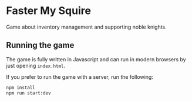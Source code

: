 # Faster My Squire

Game about inventory management and supporting noble knights.

## Running the game

The game is fully written in Javascript and can run in modern browsers by just opening `index.html`.

If you prefer to run the game with a server, run the following:

```sh
npm install
npm run start:dev
```
